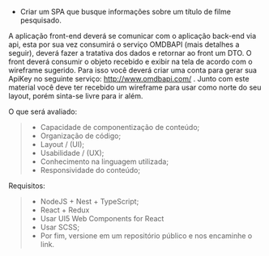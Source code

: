 * Criar um SPA que busque informações sobre um título de filme pesquisado.

A aplicação front-end deverá se comunicar com o aplicação back-end via api, esta por sua vez consumirá o serviço OMDBAPI (mais detalhes a seguir), deverá fazer a tratativa dos dados e retornar ao front um DTO. O front deverá consumir o objeto recebido e exibir na tela de acordo com o wireframe sugerido. Para isso você deverá criar uma conta para gerar sua ApiKey no seguinte serviço: http://www.omdbapi.com/ . Junto com este material você deve ter recebido um wireframe para usar como norte do seu layout, porém sinta-se livre para ir além.


O que será avaliado: <br />

> * Capacidade de componentização de conteúdo;
> * Organização de código;
> * Layout / (UI);
> * Usabilidade / (UX);
> * Conhecimento na linguagem utilizada;
> * Responsividade do conteúdo;


Requisitos: <br />


> * NodeJS + Nest + TypeScript;
> * React + Redux
> * Usar UI5 Web Components for React
> * Usar SCSS;
> * Por fim, versione em um repositório público e nos encaminhe o link.
